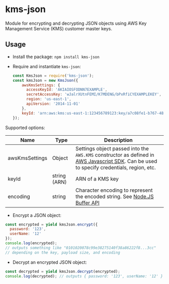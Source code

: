 # kms-json
Module for encrypting and decrypting JSON objects using AWS Key Management Service (KMS) customer master keys.

## Usage

* Install the package: `npm install kms-json`
* Require and instantiate `kms-json`:

  ```javascript
  const KmsJson = require('kms-json');
  const kmsJson = new KmsJson({
      awsKmsSettings: {
        accessKeyId: 'AKIAIOSFODNN7EXAMPLE',
        secretAccessKey: 'wJalrXUtnFEMI/K7MDENG/bPxRfiCYEXAMPLEKEY',
        region: 'us-east-1',
        apiVersion: '2014-11-01'
      },
      keyId: 'arn:aws:kms:us-east-1:123456789123:key/a7c08fe1-b767-4883-8c94-85726579d57c'
  });
  ```

Supported options:

Name                | Type         | Description
------------------- | ------------ | --------
awsKmsSettings      | Object       | Settings object passed into the `AWS.KMS` constructor as defined in [AWS Javascript SDK](http://docs.aws.amazon.com/AWSJavaScriptSDK/latest/AWS/KMS.html#constructor-property). Can be used to specify credentials, region, etc.
keyId               | string (ARN) | ARN of a KMS key
encoding            | string       | Character encoding to represent the encoded string. See [Node.JS Buffer API](https://nodejs.org/api/buffer.html#buffer_buffers_and_character_encodings)

* Encrypt a JSON object:  

```javascript
const encrypted = yield kmsJson.encrypt({
  password: '123',
  userName: '12'
});
console.log(encrypted);
// outputs something like "0101020078c99e38275140f38a86222f8...3cc"
// depending on the key, payload size, and encoding
```
* Decrypt an encrypted JSON object:

```javascript
const decrypted = yield kmsJson.decrypt(encrypted);
console.log(decrypted); // outputs { password: '123', userName: '12' }

```

